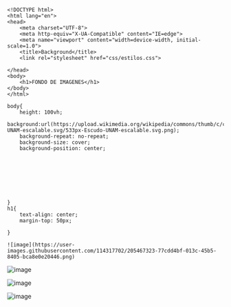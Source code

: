     <!DOCTYPE html>
    <html lang="en">
    <head>
        <meta charset="UTF-8">
        <meta http-equiv="X-UA-Compatible" content="IE=edge">
        <meta name="viewport" content="width=device-width, initial-scale=1.0">
        <title>Background</title>
        <link rel="stylesheet" href="css/estilos.css">

    </head>
    <body>
        <h1>FONDO DE IMAGENES</h1>
    </body>
    </html>

    body{
        height: 100vh;
        background:url(https://upload.wikimedia.org/wikipedia/commons/thumb/c/ca/Escudo-UNAM-escalable.svg/533px-Escudo-UNAM-escalable.svg.png);
        background-repeat: no-repeat;
        background-size: cover;
        background-position: center;








    }   
    h1{
        text-align: center;
        margin-top: 50px;

    }
    
    ![image](https://user-images.githubusercontent.com/114317702/205467323-77cdd4bf-013c-45b5-8405-bca8e0e20446.png)
![image](https://user-images.githubusercontent.com/114317702/205467325-428cbd56-8cc2-473d-a9c1-e70491cc62f2.png)

![image](https://user-images.githubusercontent.com/114317702/205467336-a0667db3-f990-4d51-a634-5eafbae741c2.png)

![image](https://user-images.githubusercontent.com/114317702/205467342-10c92cf6-c481-4e63-9d7a-2229a9c286e9.png)
